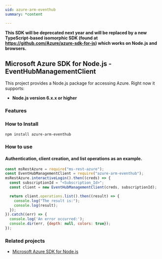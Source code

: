 ```yaml
---
uid: azure-arm-eventhub
summary: *content

---
```

**This SDK will be deprecated next year and will be replaced by a new TypeScript-based isomorphic SDK (found at https://github.com/Azure/azure-sdk-for-js) which works on Node.js and browsers.**
## Microsoft Azure SDK for Node.js - EventHubManagementClient

This project provides a Node.js package for accessing Azure. Right now it supports:
- **Node.js version 6.x.x or higher**

### Features


### How to Install

```bash
npm install azure-arm-eventhub
```

### How to use

#### Authentication, client creation, and list operations as an example.

```javascript
const msRestAzure = require("ms-rest-azure");
const EventHubManagementClient = require("azure-arm-eventhub");
msRestAzure.interactiveLogin().then((creds) => {
  const subscriptionId = "<Subscription_Id>";
  const client = new EventHubManagementClient(creds, subscriptionId);

  return client.operations.list().then((result) => {
    console.log("The result is:");
    console.log(result);
  });
}).catch((err) => {
  console.log('An error occurred:');
  console.dir(err, {depth: null, colors: true});
});
```
### Related projects

- [Microsoft Azure SDK for Node.js](https://github.com/Azure/azure-sdk-for-node)
